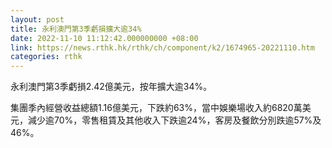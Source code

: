 ```yaml
---
layout: post
title: 永利澳門第3季虧損擴大逾34%
date: 2022-11-10 11:12:42.000000000 +08:00
link: https://news.rthk.hk/rthk/ch/component/k2/1674965-20221110.htm
categories: rthk
---
```


永利澳門第3季虧損2.42億美元，按年擴大逾34%。

集團季內經營收益總額1.16億美元，下跌約63%，當中娛樂場收入約6820萬美元，減少逾70%，零售租賃及其他收入下跌逾24%，客房及餐飲分別跌逾57%及46%。
